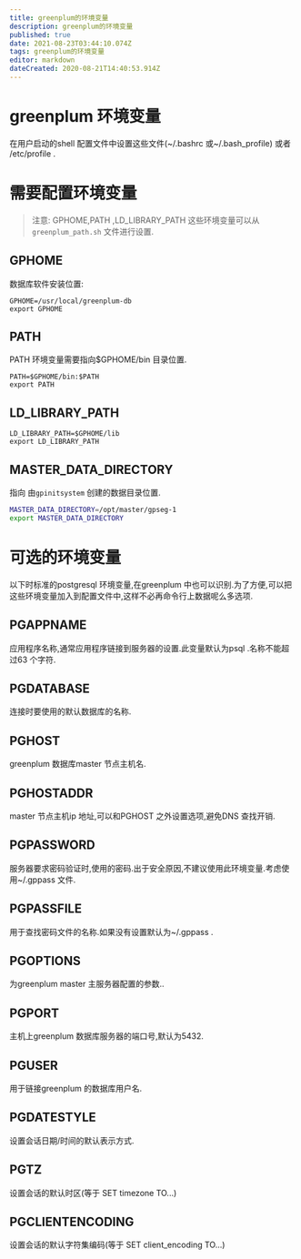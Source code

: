 ```yaml
---
title: greenplum的环境变量
description: greenplum的环境变量
published: true
date: 2021-08-23T03:44:10.074Z
tags: greenplum的环境变量
editor: markdown
dateCreated: 2020-08-21T14:40:53.914Z
---
```


# greenplum 环境变量
在用户启动的shell 配置文件中设置这些文件(~/.bashrc 或~/.bash_profile) 或者 /etc/profile .

# 需要配置环境变量

> 注意: GPHOME,PATH ,LD_LIBRARY_PATH 这些环境变量可以从`greenplum_path.sh` 文件进行设置.


## GPHOME
数据库软件安装位置:

```
GPHOME=/usr/local/greenplum-db
export GPHOME
```

## PATH
PATH 环境变量需要指向$GPHOME/bin 目录位置.
```
PATH=$GPHOME/bin:$PATH
export PATH
```
## LD_LIBRARY_PATH
```
LD_LIBRARY_PATH=$GPHOME/lib
export LD_LIBRARY_PATH
```

## MASTER_DATA_DIRECTORY
指向 由`gpinitsystem` 创建的数据目录位置.


```bash
MASTER_DATA_DIRECTORY=/opt/master/gpseg-1
export MASTER_DATA_DIRECTORY
```

# 可选的环境变量
以下时标准的postgresql 环境变量,在greenplum 中也可以识别.为了方便,可以把这些环境变量加入到配置文件中,这样不必再命令行上数据呢么多选项. 

## PGAPPNAME
应用程序名称,通常应用程序链接到服务器的设置.此变量默认为psql .名称不能超过63 个字符.
## PGDATABASE

连接时要使用的默认数据库的名称.

## PGHOST
greenplum 数据库master 节点主机名.

## PGHOSTADDR
master 节点主机ip 地址,可以和PGHOST 之外设置选项,避免DNS 查找开销.

## PGPASSWORD
服务器要求密码验证时,使用的密码.出于安全原因,不建议使用此环境变量.考虑使用~/.gppass 文件.
## PGPASSFILE
用于查找密码文件的名称.如果没有设置默认为~/.gppass .

## PGOPTIONS
为greenplum master 主服务器配置的参数..

## PGPORT
主机上greenplum 数据库服务器的端口号,默认为5432.

## PGUSER

用于链接greenplum 的数据库用户名.

## PGDATESTYLE
设置会话日期/时间的默认表示方式.

## PGTZ
设置会话的默认时区(等于 SET timezone TO...)
## PGCLIENTENCODING

设置会话的默认字符集编码(等于 SET client_encoding TO...)







